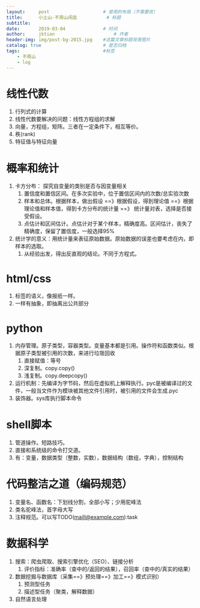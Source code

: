 ```yaml
---
layout:     post   				    # 使用的布局（不需要改）
title:      小土山-不周山闲逛			# 标题 
subtitle:  	 
date:       2019-03-04				# 时间
author:     jktian 						# 作者
header-img: img/post-bg-2015.jpg 	#这篇文章标题背景图片
catalog: true 						# 是否归档
tags:								#标签
    - 不周山
    - log
---
```

# 线性代数
1. 行列式的计算
2. 线性代数要解决的问题：线性方程组的求解
3. 向量，方程组，矩阵。三者在一定条件下，相互等价。
4. 秩(rank)
5. 特征值与特征向量
# 概率和统计
1. 卡方分布： 探究自变量的类别是否与因变量相关
	1. 置信度和置信区间。在多次实验中，位于置信区间内的次数/总实验次数
	2. 样本和总体。根据样本，做出假设 ==》根据假设，得到理论值 ==》根据理论值和样本值，得到卡方分布的统计量 ==》 统计量对表，选择是否接受假设。
	3. 点估计和区间估计。点估计对于某个样本，精确度高。区间估计，丧失了精确度，保留了置信度，一般选择95%
1. 统计学的意义：用统计量来表征原始数据。原始数据的误差也要考虑在内，即样本的选取。
	1. 从经验出发，得出反直观的结论。不同于方程式。
# html/css
1. 标签的语义，像报纸一样。
2. 一样有抽象，即抽离出公共部分
# python
1. 内存管理。原子类型，容器类型。变量基本都是引用。操作符和函数类似。根据原子类型被引用的次数，来进行垃圾回收
	1. 直接赋值：等号
	1. 深复制。copy.copy()
	2. 浅复制。copy.deepcopy()
2. 运行机制：先编译为字节码，然后在虚拟机上解释执行。pyc是被编译过的文件，一般当文件作为模块被其他文件引用时，被引用的文件会生成.pyc
3. 装饰器。sys库执行脚本命令
# shell脚本
1. 管道操作。短路技巧。
2. 直接和系统级的命令打交道。
3. 有：变量，数据类型（整数，实数），数据结构（数组，字典），控制结构
# 代码整洁之道（编码规范）
1. 变量名、函数名：下划线分割，全部小写；少用驼峰法
2. 类名驼峰法，首字母大写
3. 注释规范。可以写TODO(maill@example.com):task
# 数据科学
1. 搜索：爬虫爬取、搜索引擎优化（SEO）、链接分析
	1. 评价指标：准确率（查中的/返回的结果），召回率（查中的/真实的结果）
2. 数据挖掘与数据库（采集==》预处理==》加工==》模式识别）
	1. 预测型任务
	2. 描述型任务（聚类，解释数据）
3. 自然语言处理